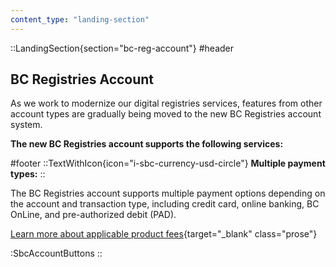 ```yaml
---
content_type: "landing-section"
---
```


::LandingSection{section="bc-reg-account"}
#header
## BC Registries Account

As we work to modernize our digital registries services, features from other account types are gradually being moved to the new BC Registries account system.

**The new BC Registries account supports the following services:**

#footer
::TextWithIcon{icon="i-sbc-currency-usd-circle"}
**Multiple payment types:**
::

The BC Registries account supports multiple payment options depending on the account and transaction type, including credit card, online banking, BC OnLine, and pre-authorized debit (PAD).

[Learn more about applicable product fees](/product-fees){target="_blank" class="prose"}

:SbcAccountButtons
::
